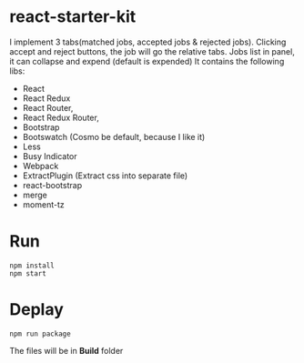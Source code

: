 # react-starter-kit

I implement 3 tabs(matched jobs, accepted jobs & rejected jobs). 
Clicking accept and reject buttons, the job will go the relative tabs. 
Jobs list in panel, it can collapse and expend (default is expended) 
It contains the following libs:

* React
* React Redux
* React Router,
* React Redux Router, 
* Bootstrap
* Bootswatch (Cosmo be default, because I like it)
* Less
* Busy Indicator
* Webpack
* ExtractPlugin (Extract css into separate file)
* react-bootstrap
* merge
* moment-tz

# Run

```
npm install
npm start
```

# Deplay

```
npm run package
```

The files will be in **Build** folder